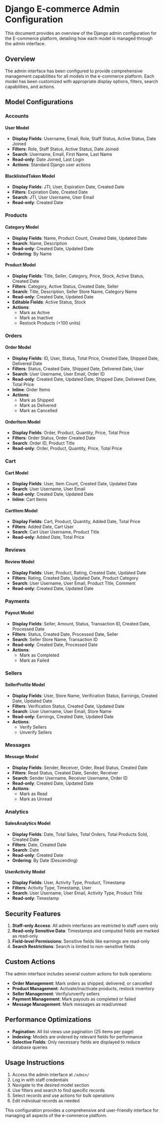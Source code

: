 # Django E-commerce Admin Configuration

This document provides an overview of the Django admin configuration for the E-commerce platform, detailing how each model is managed through the admin interface.

## Overview

The admin interface has been configured to provide comprehensive management capabilities for all models in the e-commerce platform. Each model has been customized with appropriate display options, filters, search capabilities, and actions.

## Model Configurations

### Accounts

#### User Model
- **Display Fields**: Username, Email, Role, Staff Status, Active Status, Date Joined
- **Filters**: Role, Staff Status, Active Status, Date Joined
- **Search**: Username, Email, First Name, Last Name
- **Read-only**: Date Joined, Last Login
- **Actions**: Standard Django user actions

#### BlacklistedToken Model
- **Display Fields**: JTI, User, Expiration Date, Created Date
- **Filters**: Expiration Date, Created Date
- **Search**: JTI, User Username, User Email
- **Read-only**: Created Date

### Products

#### Category Model
- **Display Fields**: Name, Product Count, Created Date, Updated Date
- **Search**: Name, Description
- **Read-only**: Created Date, Updated Date
- **Ordering**: By Name

#### Product Model
- **Display Fields**: Title, Seller, Category, Price, Stock, Active Status, Created Date
- **Filters**: Category, Active Status, Created Date, Seller
- **Search**: Title, Description, Seller Store Name, Category Name
- **Read-only**: Created Date, Updated Date
- **Editable Fields**: Active Status, Stock
- **Actions**: 
  - Mark as Active
  - Mark as Inactive
  - Restock Products (+100 units)

### Orders

#### Order Model
- **Display Fields**: ID, User, Status, Total Price, Created Date, Shipped Date, Delivered Date
- **Filters**: Status, Created Date, Shipped Date, Delivered Date, User
- **Search**: User Username, User Email, Order ID
- **Read-only**: Created Date, Updated Date, Shipped Date, Delivered Date, Total Price
- **Inline**: Order Items
- **Actions**:
  - Mark as Shipped
  - Mark as Delivered
  - Mark as Cancelled

#### OrderItem Model
- **Display Fields**: Order, Product, Quantity, Price, Total Price
- **Filters**: Order Status, Order Created Date
- **Search**: Order ID, Product Title
- **Read-only**: Order, Product, Quantity, Price, Total Price

### Cart

#### Cart Model
- **Display Fields**: User, Item Count, Created Date, Updated Date
- **Search**: User Username, User Email
- **Read-only**: Created Date, Updated Date
- **Inline**: Cart Items

#### CartItem Model
- **Display Fields**: Cart, Product, Quantity, Added Date, Total Price
- **Filters**: Added Date, Cart User
- **Search**: Cart User Username, Product Title
- **Read-only**: Added Date, Total Price

### Reviews

#### Review Model
- **Display Fields**: User, Product, Rating, Created Date, Updated Date
- **Filters**: Rating, Created Date, Updated Date, Product Category
- **Search**: User Username, User Email, Product Title, Comment
- **Read-only**: Created Date, Updated Date

### Payments

#### Payout Model
- **Display Fields**: Seller, Amount, Status, Transaction ID, Created Date, Processed Date
- **Filters**: Status, Created Date, Processed Date, Seller
- **Search**: Seller Store Name, Transaction ID
- **Read-only**: Created Date, Processed Date
- **Actions**:
  - Mark as Completed
  - Mark as Failed

### Sellers

#### SellerProfile Model
- **Display Fields**: User, Store Name, Verification Status, Earnings, Created Date, Updated Date
- **Filters**: Verification Status, Created Date, Updated Date
- **Search**: User Username, User Email, Store Name
- **Read-only**: Earnings, Created Date, Updated Date
- **Actions**:
  - Verify Sellers
  - Unverify Sellers

### Messages

#### Message Model
- **Display Fields**: Sender, Receiver, Order, Read Status, Created Date
- **Filters**: Read Status, Created Date, Sender, Receiver
- **Search**: Sender Username, Receiver Username, Order ID
- **Read-only**: Created Date, Updated Date
- **Actions**:
  - Mark as Read
  - Mark as Unread

### Analytics

#### SalesAnalytics Model
- **Display Fields**: Date, Total Sales, Total Orders, Total Products Sold, Created Date
- **Filters**: Date, Created Date
- **Search**: Date
- **Read-only**: Created Date
- **Ordering**: By Date (Descending)

#### UserActivity Model
- **Display Fields**: User, Activity Type, Product, Timestamp
- **Filters**: Activity Type, Timestamp, User
- **Search**: User Username, User Email, Activity Type, Product Title
- **Read-only**: Timestamp

## Security Features

1. **Staff-only Access**: All admin interfaces are restricted to staff users only
2. **Read-only Sensitive Data**: Timestamps and computed fields are marked as read-only
3. **Field-level Permissions**: Sensitive fields like earnings are read-only
4. **Search Restrictions**: Search is limited to non-sensitive fields

## Custom Actions

The admin interface includes several custom actions for bulk operations:

- **Order Management**: Mark orders as shipped, delivered, or cancelled
- **Product Management**: Activate/inactivate products, restock inventory
- **Seller Management**: Verify/unverify sellers
- **Payment Management**: Mark payouts as completed or failed
- **Message Management**: Mark messages as read/unread

## Performance Optimizations

- **Pagination**: All list views use pagination (25 items per page)
- **Indexing**: Models are ordered by relevant fields for performance
- **Selective Fields**: Only necessary fields are displayed to reduce database queries

## Usage Instructions

1. Access the admin interface at `/admin/`
2. Log in with staff credentials
3. Navigate to the desired model section
4. Use filters and search to find specific records
5. Select records and use actions for bulk operations
6. Edit individual records as needed

This configuration provides a comprehensive and user-friendly interface for managing all aspects of the e-commerce platform.